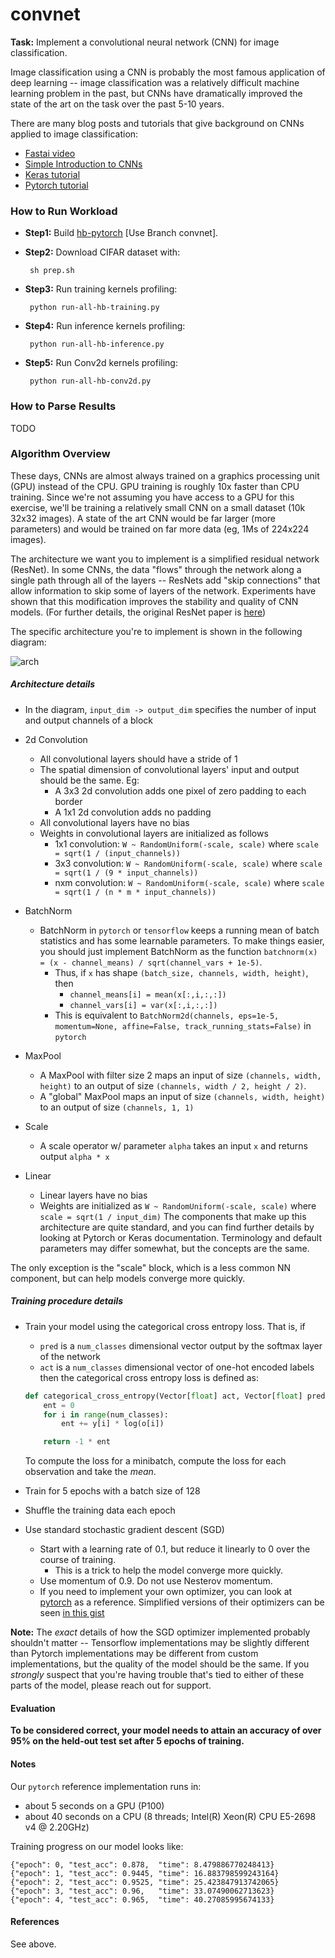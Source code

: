 # convnet

__Task:__ Implement a convolutional neural network (CNN) for image classification.

Image classification using a CNN is probably the most famous application of deep learning -- image classification was a relatively difficult machine learning problem in the past, but CNNs have dramatically improved the state of the art on the task over the past 5-10 years.

There are many blog posts and tutorials that give background on CNNs applied to image classification:
 - [Fastai video](https://course.fast.ai/videos/?lesson=1)
 - [Simple Introduction to CNNs](https://towardsdatascience.com/simple-introduction-to-convolutional-neural-networks-cdf8d3077bac)
 - [Keras tutorial](https://blog.keras.io/building-powerful-image-classification-models-using-very-little-data.html)
 - [Pytorch tutorial](https://pytorch.org/tutorials/beginner/blitz/cifar10_tutorial.html)

### How to Run Workload

- __Step1:__ Build [hb-pytorch](https://github.com/cornell-brg/hb-pytorch/tree/convnet) [Use Branch convnet].

- __Step2:__ Download CIFAR dataset with:

       sh prep.sh

- __Step3:__ Run training kernels profiling:

       python run-all-hb-training.py


- __Step4:__ Run inference kernels profiling:

       python run-all-hb-inference.py


- __Step5:__ Run Conv2d kernels profiling:

       python run-all-hb-conv2d.py

### How to Parse Results

TODO


### Algorithm Overview

These days, CNNs are almost always trained on a graphics processing unit (GPU) instead of the CPU.  GPU training is roughly 10x faster than CPU training.  Since we're not assuming you have access to a GPU for this exercise, we'll be training a relatively small CNN on a small dataset (10k 32x32 images).  A state of the art CNN would be far larger (more parameters) and would be trained on far more data (eg, 1Ms of 224x224 images).

The architecture we want you to implement is a simplified residual network (ResNet).  In some CNNs, the data "flows" through the network along a single path through all of the layers -- ResNets add "skip connections" that allow information to skip some of layers of the network.  Experiments have shown that this modification improves the stability and quality of CNN models.  (For further details, the original ResNet paper is [here](https://arxiv.org/pdf/1512.03385.pdf))

The specific architecture you're to implement is shown in the following diagram:

![arch](docs/convnet_diagram.png)

##### Architecture details

- In the diagram, `input_dim -> output_dim` specifies the number of input and output channels of a block

- 2d Convolution
    - All convolutional layers should have a stride of 1
    - The spatial dimension of convolutional layers' input and output should be the same. Eg:
        - A 3x3 2d convolution adds one pixel of zero padding to each border
        - A 1x1 2d convolution adds no padding
    - All convolutional layers have no bias
    - Weights in convolutional layers are initialized as follows
        - 1x1 convolution: `W ~ RandomUniform(-scale, scale)` where `scale = sqrt(1 / (input_channels))`
        - 3x3 convolution: `W ~ RandomUniform(-scale, scale)` where `scale = sqrt(1 / (9 * input_channels))`
        - nxm convolution: `W ~ RandomUniform(-scale, scale)` where `scale = sqrt(1 / (n * m * input_channels))`

- BatchNorm
    - BatchNorm in `pytorch` or `tensorflow` keeps a running mean of batch statistics and has some learnable parameters.  To make things easier, you should just implement BatchNorm as the function `batchnorm(x) = (x - channel_means) / sqrt(channel_vars + 1e-5)`.  
      - Thus, if `x` has shape `(batch_size, channels, width, height)`, then 
        - `channel_means[i] = mean(x[:,i,:,:])`
        - `channel_vars[i] = var(x[:,i,:,:])`
      - This is equivalent to `BatchNorm2d(channels, eps=1e-5, momentum=None, affine=False, track_running_stats=False)` in `pytorch`

- MaxPool
    - A MaxPool with filter size 2 maps an input of size `(channels, width, height)` to an output of size `(channels, width / 2, height / 2)`.
    - A "global" MaxPool maps an input of size `(channels, width, height)` to an output of size `(channels, 1, 1)`

- Scale
    - A scale operator w/ parameter `alpha` takes an input `x` and returns output `alpha * x`

- Linear
    - Linear layers have no bias
    - Weights are initialized as `W ~ RandomUniform(-scale, scale)` where `scale = sqrt(1 / input_dim)`
The components that make up this architecture are quite standard, and you can find further details by looking at Pytorch or Keras documentation.  Terminology and default parameters may differ somewhat, but the concepts are the same.

The only exception is the "scale" block, which is a less common NN component, but can help models converge more quickly.

##### Training procedure details

- Train your model using the categorical cross entropy loss.  That is, if 
  - `pred` is a `num_classes` dimensional vector output by the softmax layer of the network
  - `act` is a `num_classes` dimensional vector of one-hot encoded labels
   then the categorical cross entropy loss is defined as:
  ```python
  def categorical_cross_entropy(Vector[float] act, Vector[float] pred):
      ent = 0
      for i in range(num_classes):
          ent += y[i] * log(o[i])

      return -1 * ent
  ```
  To compute the loss for a minibatch, compute the loss for each observation and take the _mean_.
  
- Train for 5 epochs with a batch size of 128
- Shuffle the training data each epoch
- Use standard stochastic gradient descent (SGD)
    - Start with a learning rate of 0.1, but reduce it linearly to 0 over the course of training.
      - This is a trick to help the model converge more quickly.
    - Use momentum of 0.9.  Do not use Nesterov momentum.
    - If you need to implement your own optimizer, you can look at [pytorch](https://pytorch.org/docs/stable/_modules/torch/optim/sgd.html) as a reference.  Simplified versions of their optimizers can be seen [in this gist](https://gist.github.com/bkj/77bf8eabb52b1dfac41c69085e07fd3d)

__Note:__ The _exact_ details of how the SGD optimizer implemented probably shouldn't matter -- Tensorflow implementations may be slightly different than Pytorch implementations may be different from custom implementations, but the quality of the model should be the same.  If you _strongly_ suspect that you're having trouble that's tied to either of these parts of the model, please reach out for support.

#### Evaluation

__To be considered correct, your model needs to attain an accuracy of over 95% on the held-out test set after 5 epochs of training.__

#### Notes

Our `pytorch` reference implementation runs in:
  - about 5 seconds on a GPU (P100)
  - about 40 seconds on a CPU (8 threads; Intel(R) Xeon(R) CPU E5-2698 v4 @ 2.20GHz)

Training progress on our model looks like:
```
{"epoch": 0, "test_acc": 0.878,  "time": 8.479886770248413}
{"epoch": 1, "test_acc": 0.9445, "time": 16.883798599243164}
{"epoch": 2, "test_acc": 0.9525, "time": 25.423847913742065}
{"epoch": 3, "test_acc": 0.96,   "time": 33.07490062713623}
{"epoch": 4, "test_acc": 0.965,  "time": 40.27085995674133}
```

#### References

See above.
